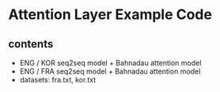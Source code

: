 # Attention Layer Example Code
## contents
- ENG / KOR seq2seq model + Bahnadau attention model
- ENG / FRA seq2seq model + Bahnadau attention model
- datasets: fra.txt, kor.txt
